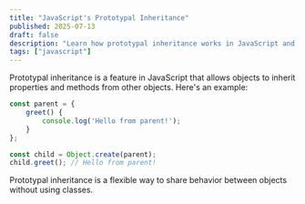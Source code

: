 ```yaml
---
title: "JavaScript's Prototypal Inheritance"
published: 2025-07-13
draft: false
description: "Learn how prototypal inheritance works in JavaScript and its use cases."
tags: ["javascript"]
---
```


Prototypal inheritance is a feature in JavaScript that allows objects to inherit properties and methods from other objects. Here's an example:

```javascript
const parent = {
    greet() {
        console.log('Hello from parent!');
    }
};

const child = Object.create(parent);
child.greet(); // Hello from parent!
```

Prototypal inheritance is a flexible way to share behavior between objects without using classes.